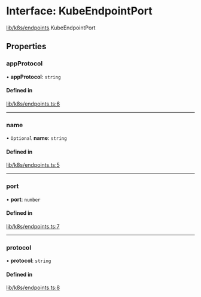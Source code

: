 # Interface: KubeEndpointPort

[lib/k8s/endpoints](../modules/lib_k8s_endpoints.md).KubeEndpointPort

## Properties

### appProtocol

• **appProtocol**: `string`

#### Defined in

[lib/k8s/endpoints.ts:6](https://github.com/headlamp-k8s/headlamp/blob/65bfc11e/frontend/src/lib/k8s/endpoints.ts#L6)

___

### name

• `Optional` **name**: `string`

#### Defined in

[lib/k8s/endpoints.ts:5](https://github.com/headlamp-k8s/headlamp/blob/65bfc11e/frontend/src/lib/k8s/endpoints.ts#L5)

___

### port

• **port**: `number`

#### Defined in

[lib/k8s/endpoints.ts:7](https://github.com/headlamp-k8s/headlamp/blob/65bfc11e/frontend/src/lib/k8s/endpoints.ts#L7)

___

### protocol

• **protocol**: `string`

#### Defined in

[lib/k8s/endpoints.ts:8](https://github.com/headlamp-k8s/headlamp/blob/65bfc11e/frontend/src/lib/k8s/endpoints.ts#L8)
